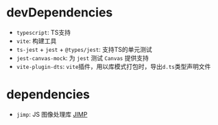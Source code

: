<!--
 * @Autor: Guo Kainan
 * @Date: 2021-09-05 14:20:52
 * @LastEditors: Guo Kainan
 * @LastEditTime: 2021-09-07 10:35:15
 * @Description: 
-->
# devDependencies
- `typescript`: TS支持
- `vite`: 构建工具
- `ts-jest` + `jest` + `@types/jest`: 支持TS的单元测试
- `jest-canvas-mock`: 为 `jest` 测试 `Canvas` 提供支持
- `vite-plugin-dts`: `vite`插件，用以库模式打包时，导出`d.ts`类型声明文件

# dependencies
- `jimp`: JS 图像处理库 [JIMP](https://github.com/oliver-moran/jimp)
